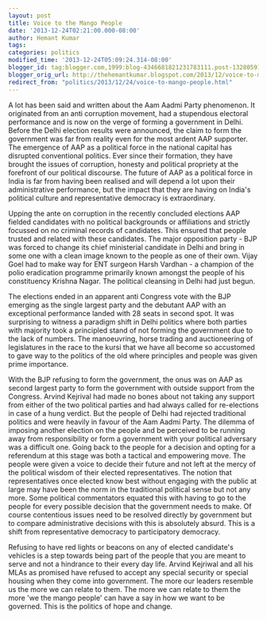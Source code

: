```yaml
---
layout: post
title: Voice to the Mango People
date: '2013-12-24T02:21:00.000-08:00'
author: Hemant Kumar
tags:
categories: politics
modified_time: '2013-12-24T05:09:24.314-08:00'
blogger_id: tag:blogger.com,1999:blog-4346681821231783111.post-1328059198720487996
blogger_orig_url: http://thehemantkumar.blogspot.com/2013/12/voice-to-mango-people.html
redirect_from: "politics/2013/12/24/voice-to-mango-people.html"
---
```


A lot has been said and written about the Aam Aadmi Party phenomenon. It originated from an anti corruption movement, had a stupendous electoral performance and is now on the verge of forming a government in Delhi. Before the Delhi election results were announced, the claim to form the government was far from reality even for the most ardent AAP supporter. The emergence of AAP as a political force in the national capital has disrupted conventional politics. Ever since their formation, they have brought the issues of corruption, honesty and political propriety at the forefront of our political discourse. The future of AAP as a political force in India is far from having been realised and will depend a lot upon their administrative performance, but the impact that they are having on India's political culture and representative democracy is extraordinary.

Upping the ante on corruption in the recently concluded elections AAP fielded candidates with no political backgrounds or affiliations and strictly focussed on no criminal records of candidates. This ensured that people trusted and related with these candidates. The major opposition party - BJP was forced to change its chief ministerial candidate in Delhi and bring in some one with a clean image known to the people as one of their own. Vijay Goel had to make way for ENT surgeon Harsh Vardhan - a champion of the polio eradication programme primarily known amongst the people of his constituency Krishna Nagar. The political cleansing in Delhi had just begun.

The elections ended in an apparent anti Congress vote with the BJP emerging as the single largest party and the debutant AAP with an exceptional performance landed with 28 seats in second spot. It was surprising to witness a paradigm shift in Delhi politics where both parties with majority took a principled stand of not forming the government due to the lack of numbers. The manoeuvring, horse trading and auctioneering of legislatures in the race to the kursi that we have all become so accustomed to gave way to the politics of the old where principles and people was given prime importance.

With the BJP refusing to form the government, the onus was on AAP as second largest party to form the government with outside support from the Congress. Arvind Kejrival had made no bones about not taking any support from either of the two political parties and had always called for re-elections in case of a hung verdict. But the people of Delhi had rejected traditional politics and were heavily in favour of the Aam Aadmi Party. The dilemma of imposing another election on the people and be perceived to be running away from responsibility or form a government with your political adversary was a difficult one. Going back to the people for a decision and opting for a referendum at this stage was both a tactical and empowering move. The people were given a voice to decide their future and not left at the mercy of  the political wisdom of their elected representatives. The notion that representatives once elected know best without engaging with the public at large may have been the norm in the traditional political sense but not any more. Some political commentators equated this with having to go to the people for every possible decision that the government needs to make. Of course contentious issues need to be resolved directly by government but to compare administrative decisions with this is absolutely absurd. This is a shift from representative democracy to participatory democracy.

Refusing to have red lights or beacons on any of elected candidate's vehicles is a step towards being part of the people that you are meant to serve and not a hindrance to their every day life. Arvind Kejriwal and all his MLAs as promised have refused to accept any special security or special housing when they come into government. The more our leaders resemble us the more we can relate to them. The more we can relate to them the more 'we the mango people' can have a say in how we want to be governed. This is the politics of hope and change.
